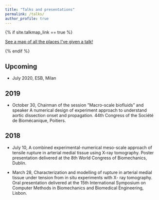 ```yaml
---
title: "Talks and presentations"
permalink: /talks/
author_profile: true
---
```


{% if site.talkmap_link == true %}

<p style="text-decoration:underline;"><a href="/talkmap.html">See a map of all the places I've given a talk!</a></p>

{% endif %}


Upcoming
------
+ July 2020, ESB, Milan

2019
------
+ October 30, Chairman of the session ”Macro-scale biofluids” and speaker A numerical design of experiment approach to understand aortic dissection onset and propagation. 44th Congress of the Société de Biomécanique, Poitiers.

2018
------
+ July 10, A combined experimental-numerical meso-scale approach of tensile rupture in arterial medial tissue using X-ray
tomography. Poster presentation delivered at the 8th World Congress of Biomechanics, Dublin.

+ March 28, Characterization and modelling of rupture in arterial medial tissue under tension from in situ experiments with X-
ray tomography. Oral presentation delivered at the 15th International Symposium on Computer Methods
in Biomechanics and Biomedical Engineering, Lisbon.
